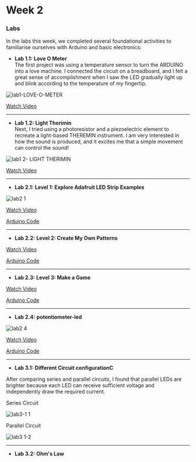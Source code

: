 # Week 2

### Labs

In the labs this week, we completed several foundational activities to familiarise ourselves with Arduino and basic electronics:

- **Lab 1.1:** **Love O Meter**  
  The first project was using a temperature sensor to turn the ARDUINO into a love machine. I connected the circuit on a breadboard, and I felt a great sense of accomplishment when I saw the LED gradually light up and blink according to the temperature of my fingertip.

![lab1-LOVE-O-METER](https://github.com/user-attachments/assets/c08d5531-5038-4e63-89cc-a90af4c36dea)

[Watch Video](link_to_video_1)


---

- **Lab 1.2:** **Light Therimin**  
 Next, I tried using a photoresistor and a piezoelectric element to recreate a light-based THEREMIN instrument. I am very interested in how the sound is produced, and it excites me that a simple movement can control the sound!
 
![lab1 2- LIGHT THERIMIN](https://github.com/user-attachments/assets/e1d9dc77-7239-4f2e-94f0-beba3a06509b)

[Watch Video](link_to_video_1)

---

- **Lab 2.1:** **Level 1: Explore Adafruit LED Strip Examples**
  
![lab2 1](https://github.com/user-attachments/assets/bf15324a-1655-4928-9c40-3a960d1b80ad)

[Watch Video](link_to_video_1)

[Arduino Code](week2-lab2.1.ino)

---

- **Lab 2.2:** **Level 2: Create My Own Patterns**
  
[Watch Video](link_to_video_1)

[Arduino Code](./arduino-code/labs/blink/)

---

- **Lab 2.3:** **Level 3: Make a Game**

[Watch Video](link_to_video_1)

[Arduino Code](./arduino-code/labs/blink/)

---

- **Lab 2.4:** **potentiometer-led**

![lab2 4](https://github.com/user-attachments/assets/f7db6bfb-80e2-4c14-b6c0-bab2283a248d)

[Watch Video](link_to_video_1)

[Arduino Code](Code/Potentiometer-led.ino)

---

- **Lab 3.1:** **Different Circuit configurationC**

After comparing series and parallel circuits, I found that parallel LEDs are brighter because each LED can receive sufficient voltage and independently draw the required current.

Series Circuit

![lab3-1 1](https://github.com/user-attachments/assets/91027cfc-3f01-45bb-a601-6e494056af82)

Parallel Circuit 

![lab3 1-2](https://github.com/user-attachments/assets/0cb6dc4f-c1d4-4f50-a8ad-70e5ae1af7f0)


---

- **Lab 3.2:** **Ohm's Law**







